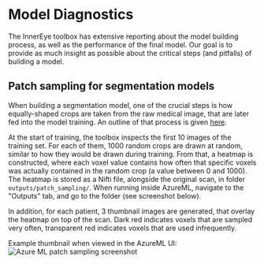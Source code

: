 # Model Diagnostics

The InnerEye toolbox has extensive reporting about the model building process, as well as the performance
of the final model. Our goal is to provide as much insight as possible about the critical steps (and
pitfalls) of building a model.

## Patch sampling for segmentation models

When building a segmentation model, one of the crucial steps is how equally-shaped crops are taken from
the raw medical image, that are later fed into the model training. An outline of that process is
given [here](https://github.com/microsoft/InnerEye-DeepLearning/wiki/Adjusting-and-tuning-a-segmentation-model).

At the start of training, the toolbox inspects the first 10 images of the training set. For each of them,
1000 random crops are drawn at random, similar to how they would be drawn during training. From that, a
heatmap is constructed, where each voxel value contains how often that specific voxels was actually contained
in the random crop (a value between 0 and 1000). The heatmap is stored as a Nifti file, alongside the
original scan, in folder `outputs/patch_sampling/`. When running inside AzureML, navigate to the
"Outputs" tab, and go to the folder (see screenshot below).

In addition, for each patient, 3 thumbnail images are generated, that overlay the heatmap on top of the
scan. Dark red indicates voxels that are sampled very often, transparent red indicates voxels that are used
infrequently.

Example thumbnail when viewed in the AzureML UI:
![Azure ML patch sampling screenshot](../images/screenshot_azureml_patch_sampling.png)
